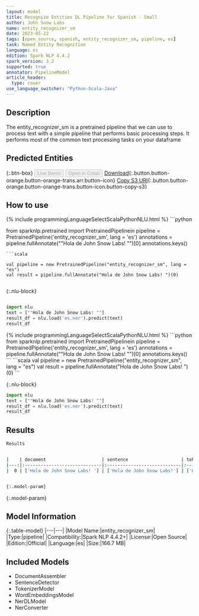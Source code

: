 ```yaml
---
layout: model
title: Recognize Entities DL Pipeline for Spanish - Small
author: John Snow Labs
name: entity_recognizer_sm
date: 2023-05-22
tags: [open_source, spanish, entity_recognizer_sm, pipeline, es]
task: Named Entity Recognition
language: es
edition: Spark NLP 4.4.2
spark_version: 3.2
supported: true
annotator: PipelineModel
article_header:
  type: cover
use_language_switcher: "Python-Scala-Java"
---
```


## Description

The entity_recognizer_sm is a pretrained pipeline that we can use to process text with a simple pipeline that performs basic processing steps.
It performs most of the common text processing tasks on your dataframe

## Predicted Entities



{:.btn-box}
<button class="button button-orange" disabled>Live Demo</button>
<button class="button button-orange" disabled>Open in Colab</button>
[Download](https://s3.amazonaws.com/auxdata.johnsnowlabs.com/public/models/entity_recognizer_sm_es_4.4.2_3.2_1684744068030.zip){:.button.button-orange.button-orange-trans.arr.button-icon}
[Copy S3 URI](s3://auxdata.johnsnowlabs.com/public/models/entity_recognizer_sm_es_4.4.2_3.2_1684744068030.zip){:.button.button-orange.button-orange-trans.button-icon.button-copy-s3}

## How to use

<div class="tabs-box" markdown="1">
{% include programmingLanguageSelectScalaPythonNLU.html %}
```python

from sparknlp.pretrained import PretrainedPipelinein
pipeline = PretrainedPipeline('entity_recognizer_sm', lang = 'es')
annotations =  pipeline.fullAnnotate(""Hola de John Snow Labs! "")[0]
annotations.keys()

```
```scala

val pipeline = new PretrainedPipeline("entity_recognizer_sm", lang = "es")
val result = pipeline.fullAnnotate("Hola de John Snow Labs! ")(0)


```

{:.nlu-block}
```python

import nlu
text = [""Hola de John Snow Labs! ""]
result_df = nlu.load('es.ner').predict(text)
result_df

```
</div>

<div class="tabs-box" markdown="1">
{% include programmingLanguageSelectScalaPythonNLU.html %}
```python
from sparknlp.pretrained import PretrainedPipelinein
pipeline = PretrainedPipeline('entity_recognizer_sm', lang = 'es')
annotations =  pipeline.fullAnnotate(""Hola de John Snow Labs! "")[0]
annotations.keys()
```
```scala
val pipeline = new PretrainedPipeline("entity_recognizer_sm", lang = "es")
val result = pipeline.fullAnnotate("Hola de John Snow Labs! ")(0)
```

{:.nlu-block}
```python
import nlu
text = [""Hola de John Snow Labs! ""]
result_df = nlu.load('es.ner').predict(text)
result_df
```
</div>

## Results

```bash
Results


|    | document                     | sentence                    | token                                   | embeddings                   | ner                                    | entities               |
|---:|:-----------------------------|:----------------------------|:----------------------------------------|:-----------------------------|:---------------------------------------|:-----------------------|
|  0 | ['Hola de John Snow Labs! '] | ['Hola de John Snow Labs!'] | ['Hola', 'de', 'John', 'Snow', 'Labs!'] | [[0.1754499971866607,.,...]] | ['O', 'O', 'B-PER', 'I-PER', 'B-MISC'] | ['John Snow', 'Labs!'] |


{:.model-param}
```

{:.model-param}
## Model Information

{:.table-model}
|---|---|
|Model Name:|entity_recognizer_sm|
|Type:|pipeline|
|Compatibility:|Spark NLP 4.4.2+|
|License:|Open Source|
|Edition:|Official|
|Language:|es|
|Size:|166.7 MB|

## Included Models

- DocumentAssembler
- SentenceDetector
- TokenizerModel
- WordEmbeddingsModel
- NerDLModel
- NerConverter
